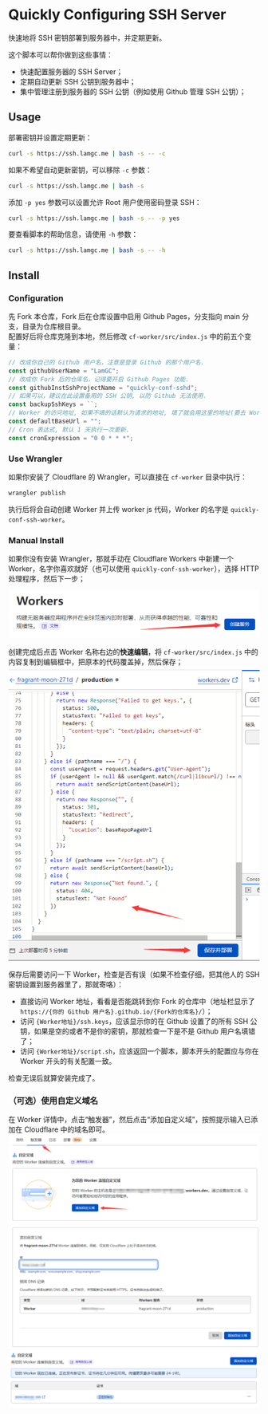 # Quickly Configuring SSH Server
快速地将 SSH 密钥部署到服务器中，并定期更新。

这个脚本可以帮你做到这些事情：
- 快速配置服务器的 SSH Server；
- 定期自动更新 SSH 公钥到服务器中；
- 集中管理注册到服务器的 SSH 公钥（例如使用 Github 管理 SSH 公钥）；

## Usage
部署密钥并设置定期更新：
```bash
curl -s https://ssh.lamgc.me | bash -s -- -c
```
如果不希望自动更新密钥，可以移除 `-c` 参数：
```bash
curl -s https://ssh.lamgc.me | bash -s
```
添加 `-p yes` 参数可以设置允许 Root 用户使用密码登录 SSH：
```bash
curl -s https://ssh.lamgc.me | bash -s -- -p yes
```
要查看脚本的帮助信息，请使用 `-h` 参数：
```bash
curl -s https://ssh.lamgc.me | bash -s -- -h
```

## Install
### Configuration
先 Fork 本仓库，Fork 后在仓库设置中启用 Github Pages，分支指向 main 分支，目录为仓库根目录。  
配置好后将仓库克隆到本地，然后修改 `cf-worker/src/index.js` 中的前五个变量：
```javascript
// 改成你自己的 Github 用户名，注意是登录 Github 的那个用户名.
const githubUserName = "LamGC";
// 改成你 Fork 后的仓库名，记得要开启 Github Pages 功能.
const githubInstSshProjectName = "quickly-conf-sshd";
// 如果可以，建议在此设置备用的 SSH 公钥, 以防 Github 无法使用.
const backupSshKeys = ``;
// Worker 的访问地址, 如果不填的话默认为请求的地址, 填了就会用这里的地址(要去 Worker 的触发器那绑定, 否则无效).
const defaultBaseUrl = "";
// Cron 表达式, 默认 1 天执行一次更新.
const cronExpression = "0 0 * * *";
```

### Use Wrangler
如果你安装了 Cloudflare 的 Wrangler，可以直接在 `cf-worker` 目录中执行：
```bash
wrangler publish
```
执行后将会自动创建 Worker 并上传 worker js 代码，Worker 的名字是 `quickly-conf-ssh-worker`。  

### Manual Install
如果你没有安装 Wrangler，那就手动在 Cloudflare Workers 中新建一个 Worker，名字你喜欢就好（也可以使用 `quickly-conf-ssh-worker`），选择 HTTP 处理程序，然后下一步；  

![Create a new worker](docs/Create-a-new-worker.png)  

创建完成后点击 Worker 名称右边的**快速编辑**，将 `cf-worker/src/index.js` 中的内容复制到编辑框中，把原本的代码覆盖掉，然后保存；  
![Copy Code](docs/copy-js-code-to-worker.png)

保存后需要访问一下 Worker，检查是否有误（如果不检查仔细，把其他人的 SSH 密钥设置到服务器里了，那就寄咯）：
- 直接访问 Worker 地址，看看是否能跳转到你 Fork 的仓库中（地址栏显示了 `https://{你的 Github 用户名}.github.io/{Fork的仓库名}/`）；
- 访问 `{Worker地址}/ssh.keys`，应该显示你的在 Github 设置了的所有 SSH 公钥，如果是空的或者不是你的密钥，那就检查一下是不是 Github 用户名填错了；
- 访问 `{Worker地址}/script.sh`，应该返回一个脚本，脚本开头的配置应与你在 Worker 开头的有关配置一致。

检查无误后就算安装完成了。

### （可选）使用自定义域名
在 Worker 详情中，点击“触发器”，然后点击“添加自定义域”，按照提示输入已添加在 Cloudflare 中的域名即可。  
![Add Custom Domain](docs/add-custom-domain.png)  
![Input Custom Domain](docs/input-custom-domain.png)  
![Added Custom Domain](docs/added-custom-domain.png)
